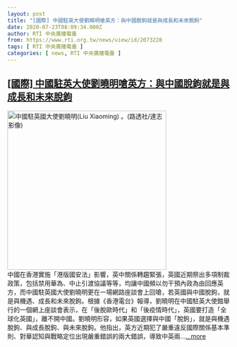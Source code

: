 ```yaml
---
layout: post
title: "[國際] 中國駐英大使劉曉明嗆英方：與中國脫鉤就是與成長和未來脫鉤"
date: 2020-07-23T08:09:34.000Z
author: RTI 中央廣播電臺
from: https://www.rti.org.tw/news/view/id/2073228
tags: [ RTI 中央廣播電臺 ]
categories: [ news, RTI 中央廣播電臺 ]
---
```

<!--1595491774000-->
[[國際] 中國駐英大使劉曉明嗆英方：與中國脫鉤就是與成長和未來脫鉤](https://www.rti.org.tw/news/view/id/2073228)
------

<div>
<img src="https://static.rti.org.tw/assets/thumbnails/2019/12/19/ff97535791a0c0a0d48301653f195578.jpg" width="360" alt="中國駐英國大使劉曉明(Liu Xiaoming) 。(路透社/達志影像)" title="中國駐英國大使劉曉明(Liu Xiaoming) 。(路透社/達志影像)"><br>中國在香港實施「港版國安法」影響，英中關係轉趨緊張，英國近期祭出多項制裁政策，包括禁用華為、中止引渡協議等等，均讓中國頻以勿干預內政為由回應英方，而中國駐英國大使劉曉明更在一場網路座談會上回嗆，若英國與中國脫鉤，就是與機遇、成長和未來脫鉤。根據《香港電台》報導，劉曉明在中國駐英大使館舉行的一個網上座談會表示，在「後脫歐時代」和「後疫情時代」，英國要打造「全球化英國」，離不開中國。劉曉明形容，如果英國選擇與中國「脫鉤」，就是與機遇脫鉤、與成長脫鉤、與未來脫鉤。他指出，英方近期犯了嚴重違反國際關係基本準則、對華認知與戰略定位出現嚴重錯誤的兩大錯誤，導致中英兩...<a target="_blank" href="https://www.rti.org.tw/news/view/id/2073228">...more</a>
</div>
